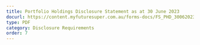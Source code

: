 ```yaml
---
title: Portfolio Holdings Disclosure Statement as at 30 June 2023
docurl: https://content.myfuturesuper.com.au/forms-docs/FS_PHD_30062023.xlsx
type: PDF
category: Disclosure Requirements
order: 7
---
```

 